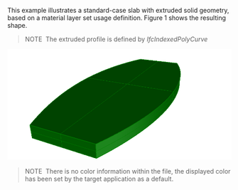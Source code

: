 This example illustrates a standard-case slab with extruded solid geometry, based on a material layer set usage definition. Figure 1 shows the resulting shape.

> NOTE&nbsp; The extruded profile is defined by _IfcIndexedPolyCurve_

!["slab"](../../../../figures/examples/slab_standard_case.png "Figure 1 &mdash; Standard case slab with material layer set.")

> NOTE&nbsp; There is no color information within the file, the displayed color has been set by the target application as a default.